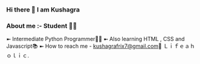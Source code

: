 ### Hi there 👋 I am Kushagra

<!--
**KushagraEgoist/KushagraEgoist** is a ✨ _special_ ✨ repository because its `README.md` (this file) appears on your GitHub profile.

Here are some ideas to get you started:

- 🔭 I’m currently working on ...
- 🌱 I’m currently learning ...
- 👯 I’m looking to collaborate on ...
- 🤔 I’m looking for help with ...
- 💬 Ask me about ...
- 📫 How to reach me: ...
- 😄 Pronouns: ...
- ⚡ Fun fact: ...
-->
### About me :- Student 👨‍🎓
➼ Intermediate Python Programmer👨‍💻
➼ Also learning HTML , CSS and Javascript📚
➼ How to reach me - kushagrafrix7@gmail.com📧
Ｌｉｆｅａｈｏｌｉｃ.
